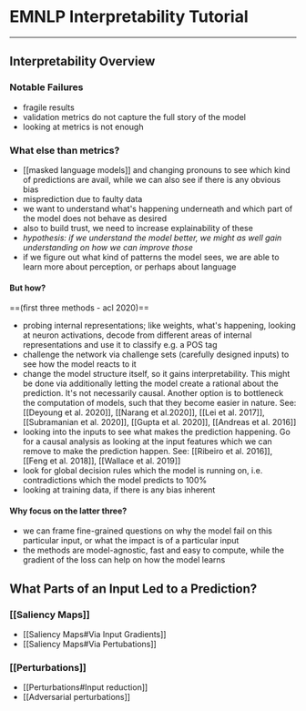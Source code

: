 # EMNLP Interpretability Tutorial
*** 
## Interpretability Overview
### Notable Failures
- fragile results
- validation metrics do not capture the full story of the model
- looking at metrics is not enough

### What else than metrics?
- [[masked language models]] and changing pronouns to see which kind of predictions are avail, while we can also see if there is any obvious bias
- misprediction due to faulty data
- we want to understand what's happening underneath and which part of the model does not behave as desired
- also to build trust, we need to increase explainability of these
- *hypothesis: if we understand the model better, we might as well gain understanding on how we can improve those*
- if we figure out what kind of patterns the model sees, we are able to learn more about perception, or perhaps about language

#### But how?
==(first three methods - acl 2020)==
- probing internal representations; like weights, what's happening, looking at neuron activations, decode from different areas of internal representations and use it to classify e.g. a POS tag
- challenge the network via challenge sets (carefully designed inputs) to see how the model reacts to it
- change the model structure itself, so it gains interpretability. This might be done via additionally letting the model create a rational about the prediction. It's not necessarily causal. Another option is to bottleneck the computation of models, such that they become easier in nature.
See: [[Deyoung et al. 2020]], [[Narang et al.2020]], [[Lei et al. 2017]], [[Subramanian et al. 2020]], [[Gupta et al. 2020]], [[Andreas et al. 2016]] 
- looking into the inputs to see what makes the prediction happening. Go for a causal analysis as looking at the input features which we can remove to make the prediction happen.
See: [[Ribeiro et al. 2016]], [[Feng et al. 2018]], [[Wallace et al. 2019]] 
- look for global decision rules which the model is running on, i.e. contradictions which the model predicts to 100%
- looking at training data, if there is any bias inherent

#### Why focus on the latter three?
- we can frame fine-grained questions on why the model fail on this particular input, or what the impact is of a particular input
- the methods are model-agnostic, fast and easy to compute, while the gradient of the loss can help on how the model learns


## What Parts of an Input Led to a Prediction?

### [[Saliency Maps]]
- [[Saliency Maps#Via Input Gradients]]
- [[Saliency Maps#Via Pertubations]]

### [[Perturbations]]
- [[Perturbations#Input reduction]]
- [[Adversarial perturbations]]